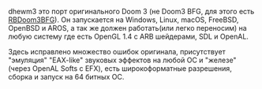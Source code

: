 dhewm3 это порт оригинального Doom 3 (не Doom3 BFG, для этого есть [RBDoom3BFG](/games/Doom_3/RBDOOM_3_BFG/)). Он запускается на Windows, Linux, macOS, FreeBSD, OpenBSD и AROS, а так же должен работать(или легко переносим) на любую систему где есть OpenGL 1.4 с ARB шейдерами, SDL и OpenAL.

Здесь исправлено множество ошибок оригинала, присутствует "эмуляция" "EAX-like" звуковых эффектов на любой ОС и "железе" (через OpenAL Softs c EFX), есть широкоформатные разрешения, сборка и запуск на 64 битных ОС.